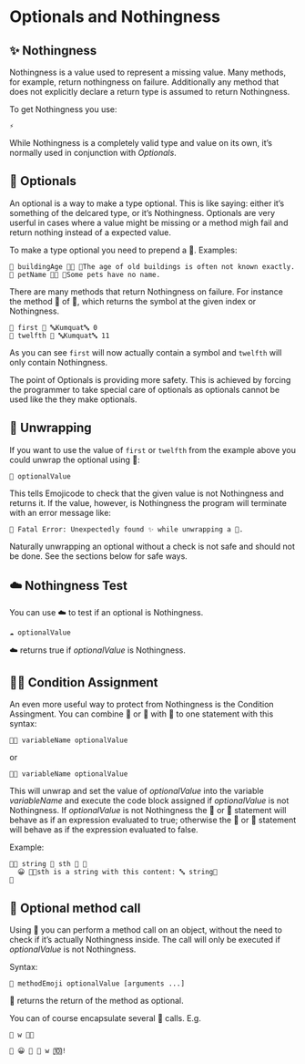 # Optionals and Nothingness

## ✨ Nothingness

Nothingness is a value used to represent a missing value. Many methods, for
example, return nothingness on failure. Additionally any method that does not
explicitly declare a return type is assumed to return Nothingness.

To get Nothingness you use:

```
⚡️
```

While Nothingness is a completely valid type and value on its own, it’s normally
used in conjunction with *Optionals*.

## 🍬 Optionals

An optional is a way to make a type optional. This is like saying: either it’s
something of the delcared type, or it’s Nothingness. Optionals are very userful
in cases where a value might be missing or a method migh fail and return nothing
instead of a expected value.

To make a type optional you need to prepend a 🍬. Examples:

```
🍰 buildingAge 🍬🚂 👴The age of old buildings is often not known exactly.
🍰 petName 🍬🔡 👴Some pets have no name.
```

There are many methods that return Nothingness on failure. For instance the
method 🔬 of 🔡, which returns the symbol at the given index or Nothingness.

```
🍦 first 🔬 🔤Kumquat🔤 0
🍦 twelfth 🔬 🔤Kumquat🔤 11
```

As you can see `first` will now actually contain a symbol and `twelfth` will
only contain Nothingness.

The point of Optionals is providing more safety. This is achieved by forcing
the programmer to take special care of optionals as optionals cannot be used
like the they make optionals.

## 🍺 Unwrapping

If you want to use the value of `first` or `twelfth` from the example above
you could unwrap the optional using 🍺:

```
🍺 optionalValue
```

This tells Emojicode to check that the given value is not Nothingness and
returns it. If the value, however, is Nothingness the program will terminate
with an error message like:

```
🚨 Fatal Error: Unexpectedly found ✨ while unwrapping a 🍬.
```

Naturally unwrapping an optional without a check is not safe and should not
be done. See the sections below for safe ways.

## ☁️ Nothingness Test

You can use ☁️ to test if an optional is Nothingness.

```
☁️ optionalValue
```

☁️ returns true if *optionalValue* is Nothingness.

## 🍊🍦 Condition Assignment

An even more useful way to protect from Nothingness is the Condition Assingment.
You can combine 🍊 or 🍋 with 🍦 to one statement with this syntax:

```
🍊🍦 variableName optionalValue
```

or

```
🍋🍦 variableName optionalValue
```

This will unwrap and set the value of *optionalValue*  into the variable
*variableName* and execute the code block assigned if *optionalValue* is not
Nothingness. If *optionalValue* is not Nothingness the 🍊 or 🍋 statement will
behave as if an expression evaluated to true; otherwise the 🍊 or 🍋 statement
will behave as if the expression evaluated to false.

Example:

```
🍊🍦 string 🔲 sth 🔡 🍇
  😀 🍪🔤sth is a string with this content: 🔤 string🍪
🍉
```

## 🍻 Optional method call

Using 🍻 you can perform a method call on an object, without the need to check if
it’s actually Nothingness inside. The call will only be executed if
*optionalValue* is not Nothingness.

Syntax:

```
🍻 methodEmoji optionalValue [arguments ...]
```

🍻 returns the return of the method as optional.

You can of course encapsulate several 🍻 calls. E.g.

```
🍰 w 🍬🔡

🍻 😀 🍻 📝 w 🔟!
```
